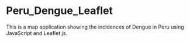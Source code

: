 # Peru_Dengue_Leaflet

This is a map application showing the incidences of Dengue in Peru using JavaScript and Leaflet.js.

